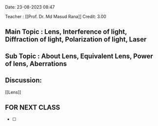 Date: 23-08-2023 08:47

Teacher : [[Prof. Dr. Md Masud Rana]]
Credit: 3.00
## Main Topic : Lens, Interference of light, Diffraction of light, Polarization of light, Laser

## Sub Topic : About Lens, Equivalent Lens, Power of lens, Aberrations

## Discussion:
[[Lens]] 


## FOR NEXT CLASS
- [ ] 